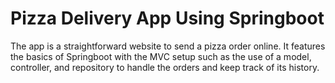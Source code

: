 # Pizza Delivery App Using Springboot

The app is a straightforward website to send a pizza order online. 
It features the basics of Springboot with the MVC setup such as the use of a model, controller, and repository to handle the orders and keep track of its history.
